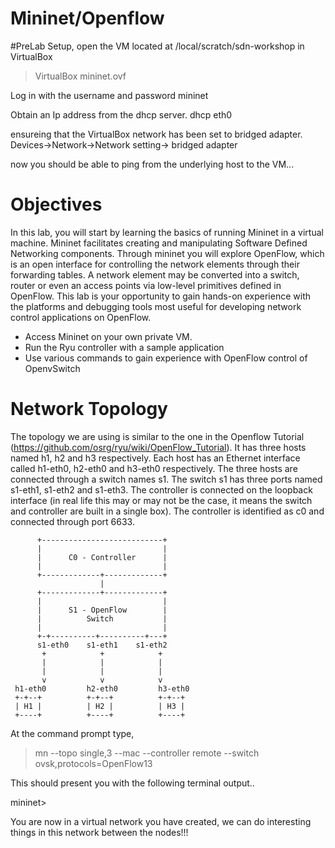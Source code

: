 # Mininet/Openflow 

#PreLab Setup,
open the VM located at /local/scratch/sdn-workshop in VirtualBox
>VirtualBox mininet.ovf

Log in with the username and password mininet

Obtain an Ip address from the dhcp server.
dhcp eth0

ensureing that the VirtualBox network has been set to bridged adapter.
Devices->Network->Network setting-> bridged adapter

now you should be able to ping from the underlying host to the VM...


# Objectives

In this lab, you will start by learning the basics of running Mininet in a virtual machine. Mininet facilitates creating and manipulating Software Defined Networking components. Through mininet you will explore OpenFlow, which is an open interface for controlling the network elements through their forwarding tables. A network element may be converted into a switch, router or even an access points via low-level primitives defined in OpenFlow. This lab is your opportunity to gain hands-on experience with the platforms and debugging tools most useful for developing network control applications on OpenFlow.

* Access Mininet on your own private VM.
* Run the Ryu controller with a sample application
* Use various commands to gain experience with OpenFlow control of OpenvSwitch


# Network Topology

The topology we are using is similar to the one in the Openflow Tutorial (https://github.com/osrg/ryu/wiki/OpenFlow_Tutorial). It has three hosts named h1, h2 and h3 respectively. Each host has an Ethernet interface called h1-eth0, h2-eth0 and h3-eth0 respectively. The three hosts are connected through a switch names s1. The switch s1 has three ports named s1-eth1, s1-eth2 and s1-eth3. The controller is connected on the loopback interface (in real life this may or may not be the case, it means the switch and controller are built in a single box). The controller is identified as c0 and connected through port 6633.



	      +---------------------------+
	      |                           |
	      |      C0 - Controller      |
	      |                           |
	      +-------------+-------------+
	                    |
	      +-------------+-------------+
	      |                           |
	      |      S1 - OpenFlow        |
	      |          Switch           |
	      |                           |
	      +-+----------+----------+---+
	      s1-eth0    s1-eth1    s1-eth2
	       +            +            +
	       |            |            |
	       |            |            |
	       v            v            v
	 h1-eth0         h2-eth0         h3-eth0
	 +-+--+          +-+--+          +-+--+
	 | H1 |          | H2 |          | H3 |
	 +----+          +----+          +----+


At the command prompt type,

> mn --topo single,3 --mac --controller remote --switch ovsk,protocols=OpenFlow13
 
This should present you with the following terminal output..
 
mininet>

You are now in a virtual network you have created, we can do interesting things in this network between the nodes!!!


